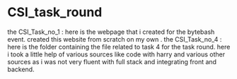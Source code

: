 # CSI_task_round

the CSI_Task_no_1 : here is the webpage that i created for the bytebash event. created this website from scratch on my own .
the CSI_Task_no_4 : here is the folder containing the file related to task 4 for the task round. here i took a little help of various sources like code with harry and various other sources as i was not very fluent with full stack and integrating front and backend. 
